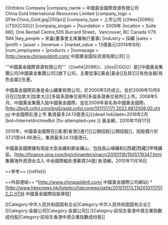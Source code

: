 {{Infobox Company
|company_name = 中國黃金國際資源有限公司<br>China Gold International Resources Limited
|company_logo =[[File:China_Gold.jpg|250px]]
|company_type = 上市公司 ({{hkex|2099}}{{TSX|CGG}})
|company_slogan = 
|foundation = 2009年
|location = Suite 660, One Bentall Centre,505 Burrard Street，Vancouver, BC Canada V7X 1M4
|key_people = 宋鑫(董事會主席兼執行董事)
|industry = 採礦
|sales = 
|profit =
|asset =
|revenue = 
|market_value = 13億美元(2014年9月)
|num_employees = 
|products = 
|homepage = [http://www.chinagoldintl.com/ 中国黄金国际资源有限公司]
}}


'''中國黃金國際資源有限公司'''（{{sehk|2099}}、{{tsx|CGG}}）是[[中國黃金集團公司|中國黃金集團公司]]旗下公司，主要從事[[黃金|黃金]]及其它[[有色金屬|有色金屬]]生產。

中國黃金國際前身是金山礦業有限公司，於2000年5月成立。並於2006年10月6日在[[加拿大|加拿大]][[多倫多證券交易所|多倫多證券交易所]]上市。2008年5月，中國黃金集團入股中國黃金國際，並在2009年易名為中國黃金國際。<ref name='cnfol'>[http://big5.cnfol.com/big5/gold.cnfol.com/101117/171,2022,8812506,00.shtml 中金國際赴港上市 集資最多24.13億港元]{{dead link|date=2018年2月 |bot=InternetArchiveBot |fix-attempted=yes }} 黃金網，2010年11月17日</ref>

2010年，中國黃金國際在[[香港|香港]]進行[[公開招股|公開招股]]，招股價介於37.21至44.96港元，集資最多24.13億港元。<ref name = 'cnfol' />

中國黃金國際擁有兩座大型金礦和銅金礦山，包括長山壕礦和[[西藏|西藏]]甲瑪礦區。<ref>[http://finance.sina.com/bg/chinamkt/sinacn/20101116/1505176347.html 集團海外資源全注入 中金國際擬赴港募資24億] 新浪網，2010年11月16日</ref>

==參考==
{{reflist}}

==外部連結==
*[http://www.chinagoldintl.com/ 中國黃金國際公司網站]
*[http://www.hkexnews.hk/listedco/listconews/sehk/20101117/LTN20101117012_C.HTM 中國黃金國際招股章程]

[[Category:中华人民共和国国有企业|Category:中华人民共和国国有企业]]
[[Category:金屬公司|Category:金屬公司]]
[[Category:前恒生香港中資企業指數成份股|Category:前恒生香港中資企業指數成份股]]<!--仅2011年6月至9月-->